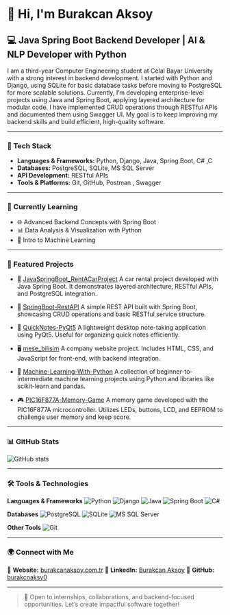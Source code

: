 # 👋 Hi, I'm Burakcan Aksoy

## 💻 Java Spring Boot Backend Developer | AI & NLP Developer with Python

I am a third-year Computer Engineering student at Celal Bayar University with a strong interest in backend development. I started with Python and Django, using SQLite for basic database tasks before moving to PostgreSQL for more
scalable solutions. Currently, I’m developing enterprise-level projects using Java and Spring Boot, applying layered architecture for modular code. I have implemented CRUD operations through RESTful APIs and documented them
using Swagger UI. My goal is to keep improving my backend skills and build efficient, high-quality software.

---

### 🚀 Tech Stack

* **Languages & Frameworks:** Python, Django, Java, Spring Boot, C# ,C
* **Databases:** PostgreSQL, SQLite, MS SQL Server
* **API Development:** RESTful APIs
* **Tools & Platforms:** Git, GitHub, Postman , Swagger

---

### 📌 Currently Learning

* 🌐 Advanced Backend Concepts with Spring Boot
* 📊 Data Analysis & Visualization with Python
* 🧠 Intro to Machine Learning

---

### 📂 Featured Projects

* 🚗 [JavaSpringBoot\_RentACarProject](https://github.com/burakcnaksy0/JavaSpringBoot_RentACarProject)
  A car rental project developed with Java Spring Boot. It demonstrates layered architecture, RESTful APIs, and PostgreSQL integration.

* 🔧 [SpringBoot-RestAPI](https://github.com/burakcnaksy0/SpringBoot-RestAPI)
  A simple REST API built with Spring Boot, showcasing CRUD operations and basic RESTful service structure.

* 📝 [QuickNotes-PyQt5](https://github.com/burakcnaksy0/QuickNotes-PyQt5)
  A lightweight desktop note-taking application using PyQt5. Useful for organizing quick notes efficiently.

* 🖥️ [mese\_bilisim](https://github.com/burakcnaksy0/mese_bilisim)
  A company website project. Includes HTML, CSS, and JavaScript for front-end, with backend integration.

* 🤖 [Machine-Learning-With-Python](https://github.com/burakcnaksy0/Machine-Learning-With-Python)
  A collection of beginner-to-intermediate machine learning projects using Python and libraries like scikit-learn and pandas.

* 🎮 [PIC16F877A-Memory-Game](https://github.com/burakcnaksy0/PIC16F877A-Memory-Game)
  A memory game developed with the PIC16F877A microcontroller. Utilizes LEDs, buttons, LCD, and EEPROM to challenge user memory and keep score.
---


### 📊 GitHub Stats

![GitHub stats](https://github-readme-stats.vercel.app/api?username=burakcnaksy0\&show_icons=true\&theme=dark)

---

### 🛠️ Tools & Technologies

**Languages & Frameworks**
![Python](https://img.shields.io/badge/-Python-3776AB?logo=python\&logoColor=white)
![Django](https://img.shields.io/badge/-Django-092E20?logo=django\&logoColor=white)
![Java](https://img.shields.io/badge/-Java-007396?logo=java\&logoColor=white)
![Spring Boot](https://img.shields.io/badge/-Spring%20Boot-6DB33F?logo=spring-boot\&logoColor=white)
![C#](https://img.shields.io/badge/-C%23-239120?logo=c-sharp\&logoColor=white)

**Databases**
![PostgreSQL](https://img.shields.io/badge/-PostgreSQL-4169E1?logo=postgresql\&logoColor=white)
![SQLite](https://img.shields.io/badge/-SQLite-003B57?logo=sqlite\&logoColor=white)
![MS SQL Server](https://img.shields.io/badge/-MSSQL-CC2927?logo=microsoft-sql-server\&logoColor=white)

**Other Tools**
![Git](https://img.shields.io/badge/-Git-F05032?logo=git\&logoColor=white)

---

### 🌍 Connect with Me

📧 **Website:** [burakcanaksoy.com.tr](https://burakcanaksoy.com.tr/)
💼 **LinkedIn:** [Burakcan Aksoy](https://www.linkedin.com/in/burakcan-aksoy-ba0132259/)
📂 **GitHub:** [burakcnaksy0](https://github.com/burakcnaksy0)

---

> 🚀 Open to internships, collaborations, and backend-focused opportunities. Let’s create impactful software together!
